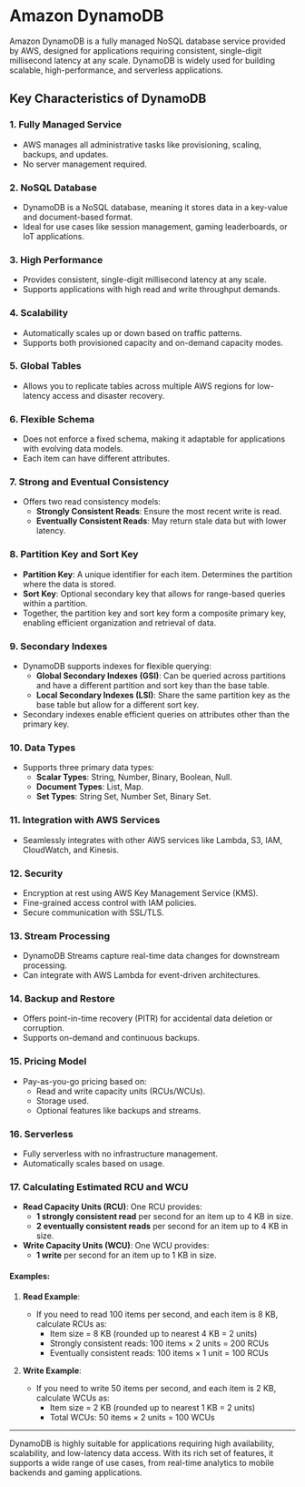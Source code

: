 # Amazon DynamoDB

Amazon DynamoDB is a fully managed NoSQL database service provided by AWS, designed for applications requiring consistent, single-digit millisecond latency at any scale. DynamoDB is widely used for building scalable, high-performance, and serverless applications.

## Key Characteristics of DynamoDB

### **1. Fully Managed Service**

- AWS manages all administrative tasks like provisioning, scaling, backups, and updates.
- No server management required.

### **2. NoSQL Database**

- DynamoDB is a NoSQL database, meaning it stores data in a key-value and document-based format.
- Ideal for use cases like session management, gaming leaderboards, or IoT applications.

### **3. High Performance**

- Provides consistent, single-digit millisecond latency at any scale.
- Supports applications with high read and write throughput demands.

### **4. Scalability**

- Automatically scales up or down based on traffic patterns.
- Supports both provisioned capacity and on-demand capacity modes.

### **5. Global Tables**

- Allows you to replicate tables across multiple AWS regions for low-latency access and disaster recovery.

### **6. Flexible Schema**

- Does not enforce a fixed schema, making it adaptable for applications with evolving data models.
- Each item can have different attributes.

### **7. Strong and Eventual Consistency**

- Offers two read consistency models:
  - **Strongly Consistent Reads**: Ensure the most recent write is read.
  - **Eventually Consistent Reads**: May return stale data but with lower latency.

### **8. Partition Key and Sort Key**

- **Partition Key**: A unique identifier for each item. Determines the partition where the data is stored.
- **Sort Key**: Optional secondary key that allows for range-based queries within a partition.
- Together, the partition key and sort key form a composite primary key, enabling efficient organization and retrieval of data.

### **9. Secondary Indexes**

- DynamoDB supports indexes for flexible querying:
  - **Global Secondary Indexes (GSI)**: Can be queried across partitions and have a different partition and sort key than the base table.
  - **Local Secondary Indexes (LSI)**: Share the same partition key as the base table but allow for a different sort key.
- Secondary indexes enable efficient queries on attributes other than the primary key.

### **10. Data Types**

- Supports three primary data types:
  - **Scalar Types**: String, Number, Binary, Boolean, Null.
  - **Document Types**: List, Map.
  - **Set Types**: String Set, Number Set, Binary Set.

### **11. Integration with AWS Services**

- Seamlessly integrates with other AWS services like Lambda, S3, IAM, CloudWatch, and Kinesis.

### **12. Security**

- Encryption at rest using AWS Key Management Service (KMS).
- Fine-grained access control with IAM policies.
- Secure communication with SSL/TLS.

### **13. Stream Processing**

- DynamoDB Streams capture real-time data changes for downstream processing.
- Can integrate with AWS Lambda for event-driven architectures.

### **14. Backup and Restore**

- Offers point-in-time recovery (PITR) for accidental data deletion or corruption.
- Supports on-demand and continuous backups.

### **15. Pricing Model**

- Pay-as-you-go pricing based on:
  - Read and write capacity units (RCUs/WCUs).
  - Storage used.
  - Optional features like backups and streams.

### **16. Serverless**

- Fully serverless with no infrastructure management.
- Automatically scales based on usage.

### **17. Calculating Estimated RCU and WCU**

- **Read Capacity Units (RCU)**: One RCU provides:
  - **1 strongly consistent read** per second for an item up to 4 KB in size.
  - **2 eventually consistent reads** per second for an item up to 4 KB in size.
- **Write Capacity Units (WCU)**: One WCU provides:
  - **1 write** per second for an item up to 1 KB in size.

#### **Examples**:

1. **Read Example**:

   - If you need to read 100 items per second, and each item is 8 KB, calculate RCUs as:
     - Item size = 8 KB (rounded up to nearest 4 KB = 2 units)
     - Strongly consistent reads: 100 items × 2 units = 200 RCUs
     - Eventually consistent reads: 100 items × 1 unit = 100 RCUs

2. **Write Example**:
   - If you need to write 50 items per second, and each item is 2 KB, calculate WCUs as:
     - Item size = 2 KB (rounded up to nearest 1 KB = 2 units)
     - Total WCUs: 50 items × 2 units = 100 WCUs

---

DynamoDB is highly suitable for applications requiring high availability, scalability, and low-latency data access. With its rich set of features, it supports a wide range of use cases, from real-time analytics to mobile backends and gaming applications.
